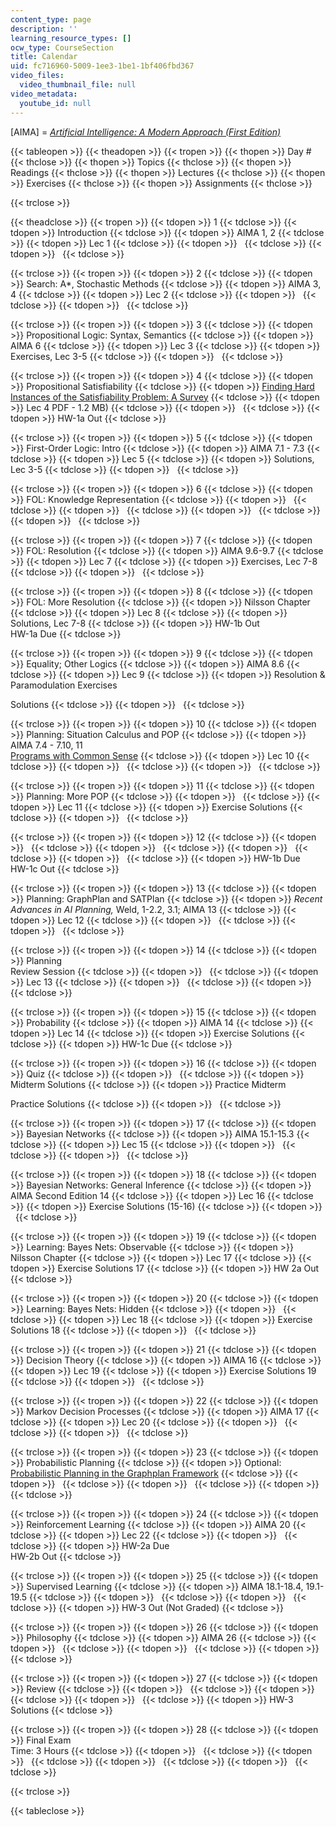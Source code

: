 ```yaml
---
content_type: page
description: ''
learning_resource_types: []
ocw_type: CourseSection
title: Calendar
uid: fc716960-5009-1ee3-1be1-1bf406fbd367
video_files:
  video_thumbnail_file: null
video_metadata:
  youtube_id: null
---
```


\[AIMA\] = [_Artificial Intelligence: A Modern Approach (First Edition)_](http://www.cs.berkeley.edu/~russell/aima.html)

{{< tableopen >}}
{{< theadopen >}}
{{< tropen >}}
{{< thopen >}}
Day #
{{< thclose >}}
{{< thopen >}}
Topics
{{< thclose >}}
{{< thopen >}}
Readings
{{< thclose >}}
{{< thopen >}}
Lectures
{{< thclose >}}
{{< thopen >}}
Exercises
{{< thclose >}}
{{< thopen >}}
Assignments
{{< thclose >}}

{{< trclose >}}

{{< theadclose >}}
{{< tropen >}}
{{< tdopen >}}
1
{{< tdclose >}}
{{< tdopen >}}
Introduction
{{< tdclose >}}
{{< tdopen >}}
AIMA 1, 2
{{< tdclose >}}
{{< tdopen >}}
Lec 1
{{< tdclose >}}
{{< tdopen >}}
 
{{< tdclose >}}
{{< tdopen >}}
 
{{< tdclose >}}

{{< trclose >}}
{{< tropen >}}
{{< tdopen >}}
2
{{< tdclose >}}
{{< tdopen >}}
Search: A\*, Stochastic Methods
{{< tdclose >}}
{{< tdopen >}}
AIMA 3, 4
{{< tdclose >}}
{{< tdopen >}}
Lec 2
{{< tdclose >}}
{{< tdopen >}}
 
{{< tdclose >}}
{{< tdopen >}}
 
{{< tdclose >}}

{{< trclose >}}
{{< tropen >}}
{{< tdopen >}}
3
{{< tdclose >}}
{{< tdopen >}}
Propositional Logic: Syntax, Semantics
{{< tdclose >}}
{{< tdopen >}}
AIMA 6
{{< tdclose >}}
{{< tdopen >}}
Lec 3
{{< tdclose >}}
{{< tdopen >}}
Exercises, Lec 3-5
{{< tdclose >}}
{{< tdopen >}}
 
{{< tdclose >}}

{{< trclose >}}
{{< tropen >}}
{{< tdopen >}}
4
{{< tdclose >}}
{{< tdopen >}}
Propositional Satisfiability
{{< tdclose >}}
{{< tdopen >}}
[Finding Hard Instances of the Satisfiability Problem: A Survey](http://www.cs.sfu.ca/~mitchell/)
{{< tdclose >}}
{{< tdopen >}}
Lec 4 PDF - 1.2 MB)
{{< tdclose >}}
{{< tdopen >}}
 
{{< tdclose >}}
{{< tdopen >}}
HW-1a Out
{{< tdclose >}}

{{< trclose >}}
{{< tropen >}}
{{< tdopen >}}
5
{{< tdclose >}}
{{< tdopen >}}
First-Order Logic: Intro
{{< tdclose >}}
{{< tdopen >}}
AIMA 7.1 - 7.3
{{< tdclose >}}
{{< tdopen >}}
Lec 5
{{< tdclose >}}
{{< tdopen >}}
Solutions, Lec 3-5
{{< tdclose >}}
{{< tdopen >}}
 
{{< tdclose >}}

{{< trclose >}}
{{< tropen >}}
{{< tdopen >}}
6
{{< tdclose >}}
{{< tdopen >}}
FOL: Knowledge Representation
{{< tdclose >}}
{{< tdopen >}}
 
{{< tdclose >}}
{{< tdopen >}}
 
{{< tdclose >}}
{{< tdopen >}}
 
{{< tdclose >}}
{{< tdopen >}}
 
{{< tdclose >}}

{{< trclose >}}
{{< tropen >}}
{{< tdopen >}}
7
{{< tdclose >}}
{{< tdopen >}}
FOL: Resolution
{{< tdclose >}}
{{< tdopen >}}
AIMA 9.6-9.7
{{< tdclose >}}
{{< tdopen >}}
Lec 7
{{< tdclose >}}
{{< tdopen >}}
Exercises, Lec 7-8
{{< tdclose >}}
{{< tdopen >}}
 
{{< tdclose >}}

{{< trclose >}}
{{< tropen >}}
{{< tdopen >}}
8
{{< tdclose >}}
{{< tdopen >}}
FOL: More Resolution
{{< tdclose >}}
{{< tdopen >}}
Nilsson Chapter
{{< tdclose >}}
{{< tdopen >}}
Lec 8
{{< tdclose >}}
{{< tdopen >}}
Solutions, Lec 7-8
{{< tdclose >}}
{{< tdopen >}}
HW-1b Out  
HW-1a Due
{{< tdclose >}}

{{< trclose >}}
{{< tropen >}}
{{< tdopen >}}
9
{{< tdclose >}}
{{< tdopen >}}
Equality; Other Logics
{{< tdclose >}}
{{< tdopen >}}
AIMA 8.6
{{< tdclose >}}
{{< tdopen >}}
Lec 9
{{< tdclose >}}
{{< tdopen >}}
Resolution & Paramodulation Exercises  
  
Solutions
{{< tdclose >}}
{{< tdopen >}}
 
{{< tdclose >}}

{{< trclose >}}
{{< tropen >}}
{{< tdopen >}}
10
{{< tdclose >}}
{{< tdopen >}}
Planning: Situation Calculus and POP
{{< tdclose >}}
{{< tdopen >}}
AIMA 7.4 - 7.10, 11  
[Programs with Common Sense](http://www-formal.stanford.edu/jmc/mcc59.html)
{{< tdclose >}}
{{< tdopen >}}
Lec 10
{{< tdclose >}}
{{< tdopen >}}
 
{{< tdclose >}}
{{< tdopen >}}
 
{{< tdclose >}}

{{< trclose >}}
{{< tropen >}}
{{< tdopen >}}
11
{{< tdclose >}}
{{< tdopen >}}
Planning: More POP
{{< tdclose >}}
{{< tdopen >}}
 
{{< tdclose >}}
{{< tdopen >}}
Lec 11
{{< tdclose >}}
{{< tdopen >}}
Exercise Solutions
{{< tdclose >}}
{{< tdopen >}}
 
{{< tdclose >}}

{{< trclose >}}
{{< tropen >}}
{{< tdopen >}}
12
{{< tdclose >}}
{{< tdopen >}}
 
{{< tdclose >}}
{{< tdopen >}}
 
{{< tdclose >}}
{{< tdopen >}}
 
{{< tdclose >}}
{{< tdopen >}}
 
{{< tdclose >}}
{{< tdopen >}}
HW-1b Due  
HW-1c Out
{{< tdclose >}}

{{< trclose >}}
{{< tropen >}}
{{< tdopen >}}
13
{{< tdclose >}}
{{< tdopen >}}
Planning: GraphPlan and SATPlan
{{< tdclose >}}
{{< tdopen >}}
_Recent Advances in AI Planning,_ Weld, 1-2.2, 3.1; AIMA 13
{{< tdclose >}}
{{< tdopen >}}
Lec 12
{{< tdclose >}}
{{< tdopen >}}
 
{{< tdclose >}}
{{< tdopen >}}
 
{{< tdclose >}}

{{< trclose >}}
{{< tropen >}}
{{< tdopen >}}
14
{{< tdclose >}}
{{< tdopen >}}
Planning  
Review Session
{{< tdclose >}}
{{< tdopen >}}
 
{{< tdclose >}}
{{< tdopen >}}
Lec 13
{{< tdclose >}}
{{< tdopen >}}
 
{{< tdclose >}}
{{< tdopen >}}
 
{{< tdclose >}}

{{< trclose >}}
{{< tropen >}}
{{< tdopen >}}
15
{{< tdclose >}}
{{< tdopen >}}
Probability
{{< tdclose >}}
{{< tdopen >}}
AIMA 14
{{< tdclose >}}
{{< tdopen >}}
Lec 14
{{< tdclose >}}
{{< tdopen >}}
Exercise Solutions
{{< tdclose >}}
{{< tdopen >}}
HW-1c Due
{{< tdclose >}}

{{< trclose >}}
{{< tropen >}}
{{< tdopen >}}
16
{{< tdclose >}}
{{< tdopen >}}
Quiz
{{< tdclose >}}
{{< tdopen >}}
 
{{< tdclose >}}
{{< tdopen >}}
Midterm Solutions
{{< tdclose >}}
{{< tdopen >}}
Practice Midterm  
  
Practice Solutions
{{< tdclose >}}
{{< tdopen >}}
 
{{< tdclose >}}

{{< trclose >}}
{{< tropen >}}
{{< tdopen >}}
17
{{< tdclose >}}
{{< tdopen >}}
Bayesian Networks
{{< tdclose >}}
{{< tdopen >}}
AIMA 15.1-15.3
{{< tdclose >}}
{{< tdopen >}}
Lec 15
{{< tdclose >}}
{{< tdopen >}}
 
{{< tdclose >}}
{{< tdopen >}}
 
{{< tdclose >}}

{{< trclose >}}
{{< tropen >}}
{{< tdopen >}}
18
{{< tdclose >}}
{{< tdopen >}}
Bayesian Networks: General Inference
{{< tdclose >}}
{{< tdopen >}}
AIMA Second Edition 14
{{< tdclose >}}
{{< tdopen >}}
Lec 16
{{< tdclose >}}
{{< tdopen >}}
Exercise Solutions (15-16)
{{< tdclose >}}
{{< tdopen >}}
 
{{< tdclose >}}

{{< trclose >}}
{{< tropen >}}
{{< tdopen >}}
19
{{< tdclose >}}
{{< tdopen >}}
Learning: Bayes Nets: Observable
{{< tdclose >}}
{{< tdopen >}}
Nilsson Chapter
{{< tdclose >}}
{{< tdopen >}}
Lec 17
{{< tdclose >}}
{{< tdopen >}}
Exercise Solutions 17
{{< tdclose >}}
{{< tdopen >}}
HW 2a Out
{{< tdclose >}}

{{< trclose >}}
{{< tropen >}}
{{< tdopen >}}
20
{{< tdclose >}}
{{< tdopen >}}
Learning: Bayes Nets: Hidden
{{< tdclose >}}
{{< tdopen >}}
 
{{< tdclose >}}
{{< tdopen >}}
Lec 18
{{< tdclose >}}
{{< tdopen >}}
Exercise Solutions 18
{{< tdclose >}}
{{< tdopen >}}
 
{{< tdclose >}}

{{< trclose >}}
{{< tropen >}}
{{< tdopen >}}
21
{{< tdclose >}}
{{< tdopen >}}
Decision Theory
{{< tdclose >}}
{{< tdopen >}}
AIMA 16
{{< tdclose >}}
{{< tdopen >}}
Lec 19
{{< tdclose >}}
{{< tdopen >}}
Exercise Solutions 19
{{< tdclose >}}
{{< tdopen >}}
 
{{< tdclose >}}

{{< trclose >}}
{{< tropen >}}
{{< tdopen >}}
22
{{< tdclose >}}
{{< tdopen >}}
Markov Decision Processes
{{< tdclose >}}
{{< tdopen >}}
AIMA 17
{{< tdclose >}}
{{< tdopen >}}
Lec 20
{{< tdclose >}}
{{< tdopen >}}
 
{{< tdclose >}}
{{< tdopen >}}
 
{{< tdclose >}}

{{< trclose >}}
{{< tropen >}}
{{< tdopen >}}
23
{{< tdclose >}}
{{< tdopen >}}
Probabilistic Planning
{{< tdclose >}}
{{< tdopen >}}
Optional: [Probabilistic Planning in the Graphplan Framework](http://www-2.cs.cmu.edu/~jcl/papers/papers.html)
{{< tdclose >}}
{{< tdopen >}}
 
{{< tdclose >}}
{{< tdopen >}}
 
{{< tdclose >}}
{{< tdopen >}}
 
{{< tdclose >}}

{{< trclose >}}
{{< tropen >}}
{{< tdopen >}}
24
{{< tdclose >}}
{{< tdopen >}}
Reinforcement Learning
{{< tdclose >}}
{{< tdopen >}}
AIMA 20
{{< tdclose >}}
{{< tdopen >}}
Lec 22
{{< tdclose >}}
{{< tdopen >}}
 
{{< tdclose >}}
{{< tdopen >}}
HW-2a Due  
HW-2b Out
{{< tdclose >}}

{{< trclose >}}
{{< tropen >}}
{{< tdopen >}}
25
{{< tdclose >}}
{{< tdopen >}}
Supervised Learning
{{< tdclose >}}
{{< tdopen >}}
AIMA 18.1-18.4, 19.1-19.5
{{< tdclose >}}
{{< tdopen >}}
 
{{< tdclose >}}
{{< tdopen >}}
 
{{< tdclose >}}
{{< tdopen >}}
HW-3 Out (Not Graded)
{{< tdclose >}}

{{< trclose >}}
{{< tropen >}}
{{< tdopen >}}
26
{{< tdclose >}}
{{< tdopen >}}
Philosophy
{{< tdclose >}}
{{< tdopen >}}
AIMA 26
{{< tdclose >}}
{{< tdopen >}}
 
{{< tdclose >}}
{{< tdopen >}}
 
{{< tdclose >}}
{{< tdopen >}}
 
{{< tdclose >}}

{{< trclose >}}
{{< tropen >}}
{{< tdopen >}}
27
{{< tdclose >}}
{{< tdopen >}}
Review
{{< tdclose >}}
{{< tdopen >}}
 
{{< tdclose >}}
{{< tdopen >}}
 
{{< tdclose >}}
{{< tdopen >}}
 
{{< tdclose >}}
{{< tdopen >}}
HW-3 Solutions
{{< tdclose >}}

{{< trclose >}}
{{< tropen >}}
{{< tdopen >}}
28
{{< tdclose >}}
{{< tdopen >}}
Final Exam  
Time: 3 Hours
{{< tdclose >}}
{{< tdopen >}}
 
{{< tdclose >}}
{{< tdopen >}}
 
{{< tdclose >}}
{{< tdopen >}}
 
{{< tdclose >}}
{{< tdopen >}}
 
{{< tdclose >}}

{{< trclose >}}

{{< tableclose >}}